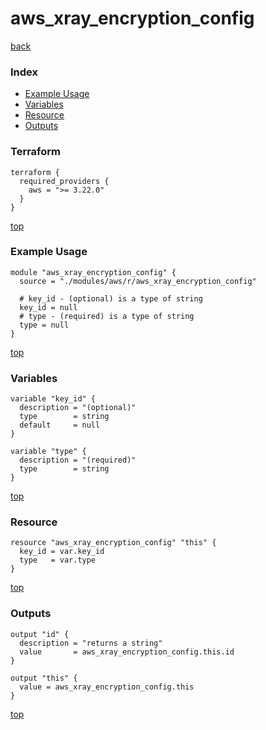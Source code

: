 # aws_xray_encryption_config

[back](../aws.md)

### Index

- [Example Usage](#example-usage)
- [Variables](#variables)
- [Resource](#resource)
- [Outputs](#outputs)

### Terraform

```hcl
terraform {
  required_providers {
    aws = ">= 3.22.0"
  }
}
```

[top](#index)

### Example Usage

```hcl
module "aws_xray_encryption_config" {
  source = "./modules/aws/r/aws_xray_encryption_config"

  # key_id - (optional) is a type of string
  key_id = null
  # type - (required) is a type of string
  type = null
}
```

[top](#index)

### Variables

```hcl
variable "key_id" {
  description = "(optional)"
  type        = string
  default     = null
}

variable "type" {
  description = "(required)"
  type        = string
}
```

[top](#index)

### Resource

```hcl
resource "aws_xray_encryption_config" "this" {
  key_id = var.key_id
  type   = var.type
}
```

[top](#index)

### Outputs

```hcl
output "id" {
  description = "returns a string"
  value       = aws_xray_encryption_config.this.id
}

output "this" {
  value = aws_xray_encryption_config.this
}
```

[top](#index)